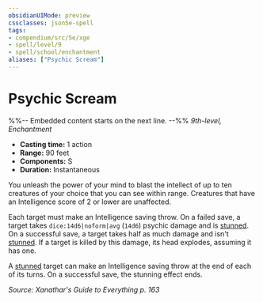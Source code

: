 ```yaml
---
obsidianUIMode: preview
cssclasses: json5e-spell
tags:
- compendium/src/5e/xge
- spell/level/9
- spell/school/enchantment
aliases: ["Psychic Scream"]
---
```

# Psychic Scream
%%-- Embedded content starts on the next line. --%%
*9th-level, Enchantment*  

- **Casting time:** 1 action
- **Range:** 90 feet
- **Components:** S
- **Duration:** Instantaneous

You unleash the power of your mind to blast the intellect of up to ten creatures of your choice that you can see within range. Creatures that have an Intelligence score of 2 or lower are unaffected.

Each target must make an Intelligence saving throw. On a failed save, a target takes `dice:14d6|noform|avg` (`14d6`) psychic damage and is [stunned](2-Mechanics/CLI/rules/conditions.md#Stunned). On a successful save, a target takes half as much damage and isn't [stunned](2-Mechanics/CLI/rules/conditions.md#Stunned). If a target is killed by this damage, its head explodes, assuming it has one.

A [stunned](2-Mechanics/CLI/rules/conditions.md#Stunned) target can make an Intelligence saving throw at the end of each of its turns. On a successful save, the stunning effect ends.

*Source: Xanathar's Guide to Everything p. 163*